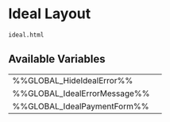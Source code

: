 # <span class="jumptarget"> Ideal Layout </span>

`ideal.html`

## <span class="jumptarget"> Available Variables </span>
|||
|---|---|
| %%GLOBAL_HideIdealError%% |
| %%GLOBAL_IdealErrorMessage%% |
| %%GLOBAL_IdealPaymentForm%% |
